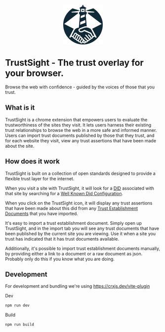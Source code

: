 <p align="center">
  <img width="128" height="128" src="./trust-sight-128.png">
</p>

# TrustSight - The trust overlay for your browser.
Browse the web with confidence - guided by the voices of those that you trust.

## What is it

TrustSight is a chrome extension that empowers users to evaluate the trustworthiness of the sites they visit. 
It lets users harness their existing trust relationships to browse the web in a more safe and informed manner.
Users can import trust documents published by those that they trust, and for each website they visit, 
view any trust assertions that have been made about the site.

## How does it work
TrustSight is built on a collection of open standards designed to provide a flexible trust layer for the internet.


When you visit a site with TrustSight, 
it will look for a [DID](https://www.w3.org/TR/did-core/) associated with that site by searching for a [Well Known Did Configuration](https://identity.foundation/.well-known/resources/did-configuration/).

When you click on the TrustSight icon, it will display any trust assertions that have been made about this did from 
any [Trust Establishment Documents](https://identity.foundation/trust-establishment/) that you have imported.

It's easy to import a trust establishment document. Simply open up TrustSight, 
and in the import tab you will see any trust documents that have been published by the current site you are viewing.
Use it when a site you trust has indicated that it has trust documents available.

Additionally, it's possible to import trust establishment documents manually, by providing either a link to a document or a raw document as json. 
Probably only do this if you know what you are doing.

## Development
For development and bundling we're using https://crxjs.dev/vite-plugin

Dev

```bash
npm run dev
```

Build

```bash
npm run build
```

